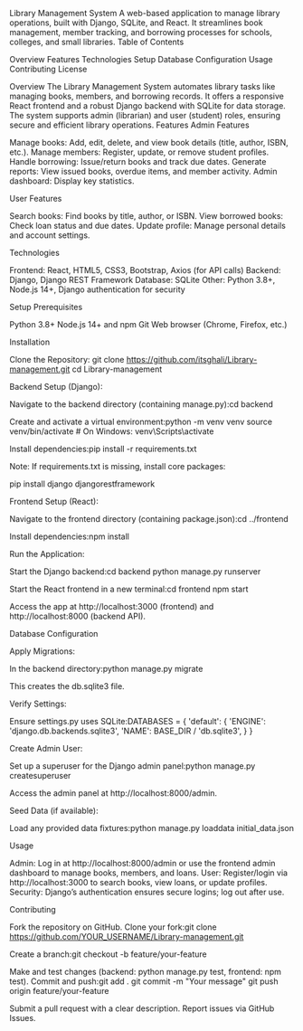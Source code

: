 Library Management System
A web-based application to manage library operations, built with Django, SQLite, and React. It streamlines book management, member tracking, and borrowing processes for schools, colleges, and small libraries.
Table of Contents

Overview
Features
Technologies
Setup
Database Configuration
Usage
Contributing
License

Overview
The Library Management System automates library tasks like managing books, members, and borrowing records. It offers a responsive React frontend and a robust Django backend with SQLite for data storage. The system supports admin (librarian) and user (student) roles, ensuring secure and efficient library operations.
Features
Admin Features

Manage books: Add, edit, delete, and view book details (title, author, ISBN, etc.).
Manage members: Register, update, or remove student profiles.
Handle borrowing: Issue/return books and track due dates.
Generate reports: View issued books, overdue items, and member activity.
Admin dashboard: Display key statistics.

User Features

Search books: Find books by title, author, or ISBN.
View borrowed books: Check loan status and due dates.
Update profile: Manage personal details and account settings.

Technologies

Frontend: React, HTML5, CSS3, Bootstrap, Axios (for API calls)
Backend: Django, Django REST Framework
Database: SQLite
Other: Python 3.8+, Node.js 14+, Django authentication for security

Setup
Prerequisites

Python 3.8+
Node.js 14+ and npm
Git
Web browser (Chrome, Firefox, etc.)

Installation

Clone the Repository:
git clone https://github.com/itsghali/Library-management.git
cd Library-management


Backend Setup (Django):

Navigate to the backend directory (containing manage.py):cd backend


Create and activate a virtual environment:python -m venv venv
source venv/bin/activate  # On Windows: venv\Scripts\activate


Install dependencies:pip install -r requirements.txt


Note: If requirements.txt is missing, install core packages:

pip install django djangorestframework




Frontend Setup (React):

Navigate to the frontend directory (containing package.json):cd ../frontend


Install dependencies:npm install




Run the Application:

Start the Django backend:cd backend
python manage.py runserver


Start the React frontend in a new terminal:cd frontend
npm start


Access the app at http://localhost:3000 (frontend) and http://localhost:8000 (backend API).



Database Configuration

Apply Migrations:

In the backend directory:python manage.py migrate


This creates the db.sqlite3 file.


Verify Settings:

Ensure settings.py uses SQLite:DATABASES = {
    'default': {
        'ENGINE': 'django.db.backends.sqlite3',
        'NAME': BASE_DIR / 'db.sqlite3',
    }
}




Create Admin User:

Set up a superuser for the Django admin panel:python manage.py createsuperuser


Access the admin panel at http://localhost:8000/admin.


Seed Data (if available):

Load any provided data fixtures:python manage.py loaddata initial_data.json





Usage

Admin: Log in at http://localhost:8000/admin or use the frontend admin dashboard to manage books, members, and loans.
User: Register/login via http://localhost:3000 to search books, view loans, or update profiles.
Security: Django’s authentication ensures secure logins; log out after use.

Contributing

Fork the repository on GitHub.
Clone your fork:git clone https://github.com/YOUR_USERNAME/Library-management.git


Create a branch:git checkout -b feature/your-feature


Make and test changes (backend: python manage.py test, frontend: npm test).
Commit and push:git add .
git commit -m "Your message"
git push origin feature/your-feature


Submit a pull request with a clear description.
Report issues via GitHub Issues.

